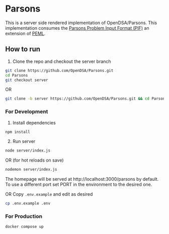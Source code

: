 # Parsons

This is a server side rendered implementation of OpenDSA/Parsons.
This implementation consumes
the [Parsons Problem Input Format (PIF)](https://docs.google.com/document/d/1ZzEgS4_2SyS88fhWVp0041KmfWFnXBKgMWmPEDI7chw/edit?usp=sharing)
an extension of [PEML](https://cssplice.org/peml/).

## How to run

1. Clone the repo and checkout the server branch

```bash
git clone https://github.com/OpenDSA/Parsons.git
cd Parsons
git checkout server
```

OR

```bash
git clone -b server https://github.com/OpenDSA/Parsons.git && cd Parsons
```

### For Development

1. Install dependencies

```bash
npm install 
```

2. Run server

```bash
node server/index.js 
```

OR (for hot reloads on save)

```bash
nodemon server/index.js
```

The homepage will be served at http://localhost:3000/parsons by default. To use a different port set PORT in the environment to the desired one. 

OR Copy `.env.example` and edit as desired

```bash
cp .env.example .env
```

### For Production

```bash
docker compose up
```

